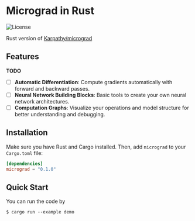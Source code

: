 # Micrograd in Rust

![License](https://img.shields.io/badge/license-MIT-blue.svg)

<!-- ![Build](https://img.shields.io/badge/build-passing-brightgreen.svg) -->

<!-- Update the above badges links to point to your actual data, or use shields.io to generate new ones. -->

Rust version of [Karpathy/micrograd](https://github.com/karpathy/micrograd)

## Features

**TODO**

- [ ] **Automatic Differentiation**: Compute gradients automatically with forward and backward passes.
- [ ] **Neural Network Building Blocks**: Basic tools to create your own neural network architectures.
- [ ] **Computation Graphs**: Visualize your operations and model structure for better understanding and debugging.

## Installation

Make sure you have Rust and Cargo installed. Then, add `micrograd` to your `Cargo.toml` file:

```toml
[dependencies]
micrograd = "0.1.0"

```

## Quick Start

You can run the code by

`$ cargo run --example demo`
